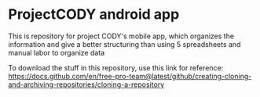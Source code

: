 # ProjectCODY android app
This is repository for project CODY's mobile app, which organizes the information and give a better structuring than using 5 spreadsheets and manual labor to organize data

To download the stuff in this repository, use this link for reference:
https://docs.github.com/en/free-pro-team@latest/github/creating-cloning-and-archiving-repositories/cloning-a-repository
